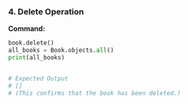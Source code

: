 
### 4. Delete Operation

**Command:**
```python
book.delete()
all_books = Book.objects.all()
print(all_books)


# Expected Output
# []
# (This confirms that the book has been deleted.)